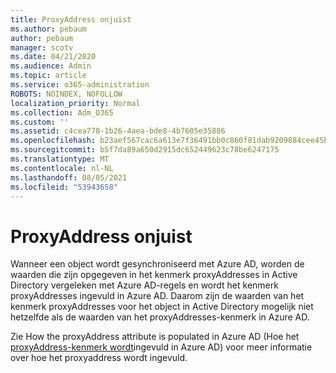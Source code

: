 ```yaml
---
title: ProxyAddress onjuist
ms.author: pebaum
author: pebaum
manager: scotv
ms.date: 04/21/2020
ms.audience: Admin
ms.topic: article
ms.service: o365-administration
ROBOTS: NOINDEX, NOFOLLOW
localization_priority: Normal
ms.collection: Adm_O365
ms.custom: ''
ms.assetid: c4cea778-1b26-4aea-bde8-4b7605e35886
ms.openlocfilehash: b23aef567cac6a613e7f36491bb0c860f81dab9209884cee45b717f1011952f9
ms.sourcegitcommit: b5f7da89a650d2915dc652449623c78be6247175
ms.translationtype: MT
ms.contentlocale: nl-NL
ms.lasthandoff: 08/05/2021
ms.locfileid: "53943658"
---
```

# <a name="proxyaddress-incorrect"></a>ProxyAddress onjuist

Wanneer een object wordt gesynchroniseerd met Azure AD, worden de waarden die zijn opgegeven in het kenmerk proxyAddresses in Active Directory vergeleken met Azure AD-regels en wordt het kenmerk proxyAddresses ingevuld in Azure AD. Daarom zijn de waarden van het kenmerk proxyAddresses voor het object in Active Directory mogelijk niet hetzelfde als de waarden van het proxyAddresses-kenmerk in Azure AD.
  
Zie How the proxyAddress attribute is populated in Azure AD (Hoe het [proxyAddress-kenmerk wordt](https://support.microsoft.com/help/3190357/how-the-proxyaddresses-attribute-is-populated-in-azure-ad)ingevuld in Azure AD) voor meer informatie over hoe het proxyaddress wordt ingevuld.
  

